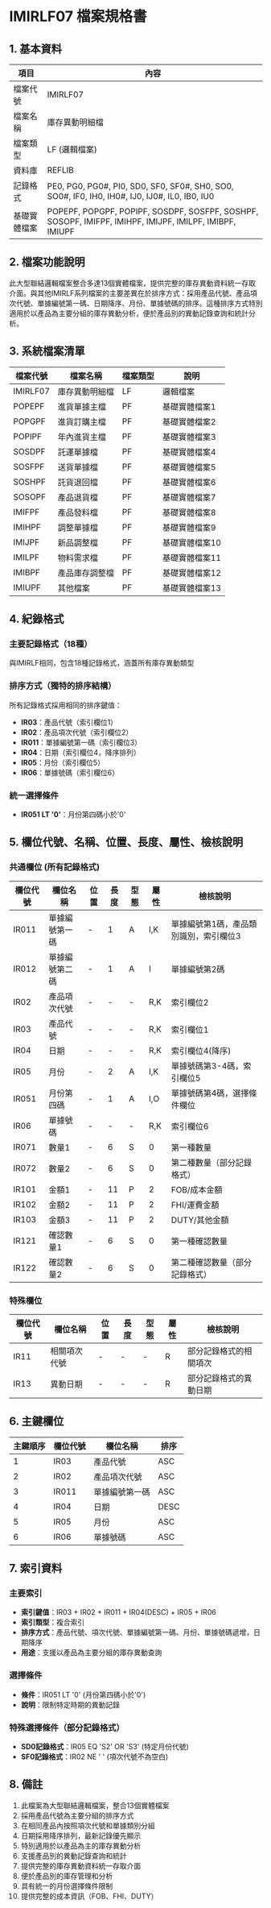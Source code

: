 # IMIRLF07 檔案規格書

## 1. 基本資料

| 項目 | 內容 |
|------|------|
| 檔案代號 | IMIRLF07 |
| 檔案名稱 | 庫存異動明細檔 |
| 檔案類型 | LF (邏輯檔案) |
| 資料庫 | REFLIB |
| 記錄格式 | PE0, PG0, PG0#, PI0, SD0, SF0, SF0#, SH0, SO0, SO0#, IF0, IH0, IH0#, IJ0, IJ0#, IL0, IB0, IU0 |
| 基礎實體檔案 | POPEPF, POPGPF, POPIPF, SOSDPF, SOSFPF, SOSHPF, SOSOPF, IMIFPF, IMIHPF, IMIJPF, IMILPF, IMIBPF, IMIUPF |

## 2. 檔案功能說明

此大型聯結邏輯檔案整合多達13個實體檔案，提供完整的庫存異動資料統一存取介面。與其他IMIRLF系列檔案的主要差異在於排序方式：採用產品代號、產品項次代號、單據編號第一碼、日期降序、月份、單據號碼的排序。這種排序方式特別適用於以產品為主要分組的庫存異動分析，便於產品別的異動記錄查詢和統計分析。

## 3. 系統檔案清單

| 檔案代號 | 檔案名稱 | 檔案類型 | 說明 |
|----------|----------|----------|------|
| IMIRLF07 | 庫存異動明細檔 | LF | 邏輯檔案 |
| POPEPF | 進貨單據主檔 | PF | 基礎實體檔案1 |
| POPGPF | 進貨訂購主檔 | PF | 基礎實體檔案2 |
| POPIPF | 年內進貨主檔 | PF | 基礎實體檔案3 |
| SOSDPF | 託運單據檔 | PF | 基礎實體檔案4 |
| SOSFPF | 送貨單據檔 | PF | 基礎實體檔案5 |
| SOSHPF | 託貨退回檔 | PF | 基礎實體檔案6 |
| SOSOPF | 產品退貨檔 | PF | 基礎實體檔案7 |
| IMIFPF | 產品發料檔 | PF | 基礎實體檔案8 |
| IMIHPF | 調整單據檔 | PF | 基礎實體檔案9 |
| IMIJPF | 新品調整檔 | PF | 基礎實體檔案10 |
| IMILPF | 物料需求檔 | PF | 基礎實體檔案11 |
| IMIBPF | 產品庫存調整檔 | PF | 基礎實體檔案12 |
| IMIUPF | 其他檔案 | PF | 基礎實體檔案13 |

## 4. 紀錄格式

### 主要記錄格式（18種）
與IMIRLF相同，包含18種記錄格式，涵蓋所有庫存異動類型

### 排序方式（獨特的排序結構）
所有記錄格式採用相同的排序鍵值：
- **IR03**：產品代號（索引欄位1）
- **IR02**：產品項次代號（索引欄位2）
- **IR011**：單據編號第一碼（索引欄位3）
- **IR04**：日期（索引欄位4，降序排列）
- **IR05**：月份（索引欄位5）
- **IR06**：單據號碼（索引欄位6）

### 統一選擇條件
- **IR051 LT '0'**：月份第四碼小於'0'

## 5. 欄位代號、名稱、位置、長度、屬性、檢核說明

### 共通欄位 (所有記錄格式)
| 欄位代號 | 欄位名稱 | 位置 | 長度 | 型態 | 屬性 | 檢核說明 |
|----------|----------|------|------|------|----------|----------|
| IR011 | 單據編號第一碼 | - | 1 | A | I,K | 單據編號第1碼，產品類別識別，索引欄位3 |
| IR012 | 單據編號第二碼 | - | 1 | A | I | 單據編號第2碼 |
| IR02 | 產品項次代號 | - | - | - | R,K | 索引欄位2 |
| IR03 | 產品代號 | - | - | - | R,K | 索引欄位1 |
| IR04 | 日期 | - | - | - | R,K | 索引欄位4(降序) |
| IR05 | 月份 | - | 2 | A | I,K | 單據號碼第3-4碼，索引欄位5 |
| IR051 | 月份第四碼 | - | 1 | A | I,O | 單據號碼第4碼，選擇條件欄位 |
| IR06 | 單據號碼 | - | - | - | R,K | 索引欄位6 |
| IR071 | 數量1 | - | 6 | S | 0 | 第一種數量 |
| IR072 | 數量2 | - | 6 | S | 0 | 第二種數量（部分記錄格式） |
| IR101 | 金額1 | - | 11 | P | 2 | FOB/成本金額 |
| IR102 | 金額2 | - | 11 | P | 2 | FHI/運費金額 |
| IR103 | 金額3 | - | 11 | P | 2 | DUTY/其他金額 |
| IR121 | 確認數量1 | - | 6 | S | 0 | 第一種確認數量 |
| IR122 | 確認數量2 | - | 6 | S | 0 | 第二種確認數量（部分記錄格式） |

### 特殊欄位
| 欄位代號 | 欄位名稱 | 位置 | 長度 | 型態 | 屬性 | 檢核說明 |
|----------|----------|------|------|------|----------|----------|
| IR11 | 相關項次代號 | - | - | - | R | 部分記錄格式的相關項次 |
| IR13 | 異動日期 | - | - | - | R | 部分記錄格式的異動日期 |

## 6. 主鍵欄位

| 主鍵順序 | 欄位代號 | 欄位名稱 | 排序 |
|----------|----------|----------|------|
| 1 | IR03 | 產品代號 | ASC |
| 2 | IR02 | 產品項次代號 | ASC |
| 3 | IR011 | 單據編號第一碼 | ASC |
| 4 | IR04 | 日期 | DESC |
| 5 | IR05 | 月份 | ASC |
| 6 | IR06 | 單據號碼 | ASC |

## 7. 索引資料

### 主要索引
- **索引鍵值**：IR03 + IR02 + IR011 + IR04(DESC) + IR05 + IR06
- **索引類型**：複合索引
- **排序方式**：產品代號、項次代號、單據編號第一碼、月份、單據號碼遞增，日期降序
- **用途**：支援以產品為主要分組的庫存異動查詢

### 選擇條件
- **條件**：IR051 LT '0' (月份第四碼小於'0')
- **說明**：限制特定時期的異動記錄

### 特殊選擇條件（部分記錄格式）
- **SD0記錄格式**：IR05 EQ 'S2' OR 'S3' (特定月份代號)
- **SF0記錄格式**：IR02 NE ' ' (項次代號不為空白)

## 8. 備註

1. 此檔案為大型聯結邏輯檔案，整合13個實體檔案
2. 採用產品代號為主要分組的排序方式
3. 在相同產品內按照項次代號和單據類別分組
4. 日期採用降序排列，最新記錄優先顯示
5. 特別適用於以產品為主的庫存異動分析
6. 支援產品別的異動記錄查詢和統計
7. 提供完整的庫存異動資料統一存取介面
8. 便於產品別的庫存管理和分析
9. 具有統一的月份選擇條件限制
10. 提供完整的成本資訊（FOB、FHI、DUTY） 